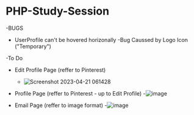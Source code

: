 # PHP-Study-Session
-BUGS
  - UserProfile can't be hovered horizonally
    -Bug Caussed by Logo Icon ("Temporary")

-To Do 
  - Edit Profile Page (reffer to Pinterest)
    - ![Screenshot 2023-04-21 061428](https://user-images.githubusercontent.com/95122978/233500022-1c1a8d7a-ce62-4efa-b944-5429b6bee80c.png)
    
  - Profile Page (reffer to Pinterest - up to Edit Profile)
    -![image](https://user-images.githubusercontent.com/95122978/233497876-70ef7e92-6ded-408c-81e1-cb9fcdc0aa05.png)
  - Email Page (reffer to image format)
    -![image](https://user-images.githubusercontent.com/95122978/233497692-7269a262-ac7c-434d-b4d7-5214d05f7f1e.png)

  
